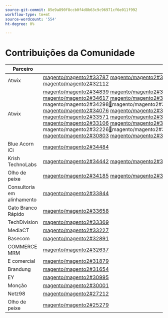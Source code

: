 ```yaml
---
source-git-commit: 85e9a890f8ccb0f4d8b63c9c96971cf6e011f992
workflow-type: tm+mt
source-wordcount: '554'
ht-degree: 0%

---
```

# Contribuições da Comunidade

| Parceiro | Solicitações Pull | Problemas relacionados do GitHub |
| ------- | ------- | ------- |
| Atwix | [magento/magento2#33787](https://github.com/magento/magento2/pull/33787) [magento/magento2#33662](https://github.com/magento/magento2/pull/33662) [magento/magento2#33661](https://github.com/magento/magento2/pull/33661) [magento/magento2#33431](https://github.com/magento/magento2/pull/33431) [magento/magento2#33232](https://github.com/magento/magento2/pull/33232) [magento/magento2#33218](https://github.com/magento/magento2/pull/33218) [magento/magento2#33214](https://github.com/magento/magento2/pull/33214) [magento/magento2#32226](https://github.com/magento/magento2/pull/32226) [magento/magento2#32139](https://github.com/magento/magento2/pull/32139) [magento/magento2#32133](https://github.com/magento/magento2/pull/32133) [magento/magento2#32117](https://github.com/magento/magento2/pull/32117) [magento/magento2#32112](https://github.com/magento/magento2/pull/32112) | [magento/magento2#33689](https://github.com/magento/magento2/issues/33689) [magento/magento2#33635](https://github.com/magento/magento2/issues/33635) [magento/magento2#33556](https://github.com/magento/magento2/issues/33556) [magento/magento2#33806](https://github.com/magento/magento2/issues/33806) [magento/magento2#32381](https://github.com/magento/magento2/issues/32381) [magento/magento2#33786](https://github.com/magento/magento2/issues/33786) [magento/magento2#33785](https://github.com/magento/magento2/issues/33785) [magento/magento2#33784](https://github.com/magento/magento2/issues/33784) [magento/magento2#33775](https://github.com/magento/magento2/issues/33775) |
| Atwix | [magento/magento2#34839](https://github.com/magento/magento2/pull/34839) [magento/magento2#34827](https://github.com/magento/magento2/pull/34827) [magento/magento2#34821](https://github.com/magento/magento2/pull/34821) [magento/magento2#34820](https://github.com/magento/magento2/pull/34820) [magento/magento2#34819](https://github.com/magento/magento2/pull/34819) [magento/magento2#34793](https://github.com/magento/magento2/pull/34793) [magento/magento2#34788](https://github.com/magento/magento2/pull/34788) [magento/magento2#34781](https://github.com/magento/magento2/pull/34781) [magento/magento2#34774](https://github.com/magento/magento2/pull/34774) [magento/magento2#34769](https://github.com/magento/magento2/pull/34769) [magento/magento2#34737](https://github.com/magento/magento2/pull/34737) [magento/magento2#34617](https://github.com/magento/magento2/pull/34617) [magento/magento2#34522](https://github.com/magento/magento2/pull/34522) [magento/magento2#34492](https://github.com/magento/magento2/pull/34492) [magento/magento2#34491](https://github.com/magento/magento2/pull/34491) [magento/magento2#34470](https://github.com/magento/magento2/pull/34470) [magento/magento2#34419](https://github.com/magento/magento2/pull/34419) [magento/magento2#34418](https://github.com/magento/magento2/pull/34418) [magento/magento2#34410](https://github.com/magento/magento2/pull/34410) [magento/magento2#34400](https://github.com/magento/magento2/pull/34400) [magento/magento2#34346](https://github.com/magento/magento2/pull/34346) [magento/magento2 ](https://github.com/magento/magento2/pull/34302)magento/magento2#34298[&#128279;](https://github.com/magento/magento2/pull/34298)magento/magento2#34257[&#128279;](https://github.com/magento/magento2/pull/34257)magento/magento2#34256[&#128279;](https://github.com/magento/magento2/pull/34256)magento/magento2#34207[&#128279;](https://github.com/magento/magento2/pull/34207)magento/magento2#34152[&#128279;](https://github.com/magento/magento2/pull/34152)magento/magento2#34149[&#128279;](https://github.com/magento/magento2/pull/34149)magento/magento2#34128[&#128279;](https://github.com/magento/magento2/pull/34128)magento/magento2#34114[&#128279;](https://github.com/magento/magento2/pull/34114)magento/magento2#34113[&#128279;](https://github.com/magento/magento2/pull/34113)magento/magento2#34110[&#128279;](https://github.com/magento/magento2/pull/34110)magento/magento2/magento2 [magento/magento2#34076](https://github.com/magento/magento2/pull/34099) [magento/magento2#34075](https://github.com/magento/magento2/pull/34076) [magento/magento2#34051](https://github.com/magento/magento2/pull/34075) [magento/magento2#34022](https://github.com/magento/magento2/pull/34051) [magento/magento2#33999](https://github.com/magento/magento2/pull/34022) [magento/magento2#33787](https://github.com/magento/magento2/pull/33999) [magento/magento2#33727](https://github.com/magento/magento2/pull/33787) [magento/magento2#33683](https://github.com/magento/magento2/pull/33727) [magento/magento2#33682](https://github.com/magento/magento2/pull/33683) [magento/magento2#33662](https://github.com/magento/magento2/pull/33682) [magento/magento2#33661](https://github.com/magento/magento2/pull/33662) [magento/magento2#33571](https://github.com/magento/magento2/pull/33661) [magento/magento2#33549](https://github.com/magento/magento2/pull/33571) [magento/magento2#33547](https://github.com/magento/magento2/pull/33549) [magento/magento2#33530](https://github.com/magento/magento2/pull/33547) [magento/3 ](https://github.com/magento/magento2/pull/33530)magento/magento2#33431[&#128279;](https://github.com/magento/magento2/pull/33454)magento/magento2#33232[&#128279;](https://github.com/magento/magento2/pull/33431)magento/magento2#33218[&#128279;](https://github.com/magento/magento2/pull/33232)magento/magento2#33214[&#128279;](https://github.com/magento/magento2/pull/33218)magento/magento2#33149&rbrace; [magento/magento2#33124](https://github.com/magento/magento2/pull/33214) [magento/magento2#33106](https://github.com/magento/magento2/pull/33149) [magento/magento2#32999](https://github.com/magento/magento2/pull/33124) [magento/magento2#32997](https://github.com/magento/magento2/pull/33106) [magento/magento2#32986](https://github.com/magento/magento2/pull/32999) [magento/magento2#32877](https://github.com/magento/magento2/pull/32997) [magento/magento2#32792](https://github.com/magento/magento2/pull/32986) [magento/magento2#32771](https://github.com/magento/magento2/pull/32877) [magento/magento2#322 ](https://github.com/magento/magento2/pull/32792)magento/magento2#32226[&#128279;](https://github.com/magento/magento2/pull/32771)magento/magento2#32139[&#128279;](https://github.com/magento/magento2/pull/32282)magento/magento2#32133[&#128279;](https://github.com/magento/magento2/pull/32226)magento/magento2#32117[&#128279;](https://github.com/magento/magento2/pull/32139)magento/magento2#321 [magento/magento2#31963](https://github.com/magento/magento2/pull/32133) [magento/magento2#31894](https://github.com/magento/magento2/pull/32117) [magento/magento2#31877](https://github.com/magento/magento2/pull/32112) [magento/magento2#31785](https://github.com/magento/magento2/pull/31963) [magento/magento2#31774](https://github.com/magento/magento2/pull/31894) [magento/magento2#31100](https://github.com/magento/magento2/pull/31877) [magento/magento2#30803](https://github.com/magento/magento2/pull/31785) [magento/magento2#30562](https://github.com/magento/magento2/pull/31774) [magento/magento2#3651](https://github.com/magento/magento2/pull/31100) [&#128279;](https://github.com/magento/magento2/pull/30803) [&#128279;](https://github.com/magento/magento2/pull/30562) [&#128279;](https://github.com/magento/magento2/pull/30526) | [magento/magento2#34579](https://github.com/magento/magento2/issues/34579) [magento/magento2#34490](https://github.com/magento/magento2/issues/34490) [magento/magento2#34422](https://github.com/magento/magento2/issues/34422) [magento/magento2#34510](https://github.com/magento/magento2/issues/34510) [magento/magento2#34414](https://github.com/magento/magento2/issues/34414) [magento/magento2#34511](https://github.com/magento/magento2/issues/34511) [magento/magento2#34435](https://github.com/magento/magento2/issues/34435) [magento/magento2#34512](https://github.com/magento/magento2/issues/34512) [magento/magento2#34317](https://github.com/magento/magento2/issues/34317) [magento/magento2#32948](https://github.com/magento/magento2/issues/32948) [magento/magento2#26254](https://github.com/magento/magento2/issues/26254) [magento/magento2#34316](https://github.com/magento/magento2/issues/34316) [magento/magento2#34314](https://github.com/magento/magento2/issues/34314) [magento/magento2#34313](https://github.com/magento/magento2/issues/34313) [magento/magento2#34312](https://github.com/magento/magento2/issues/34312) [magento/magento2#34311](https://github.com/magento/magento2/issues/34311) [magento/magento2#34315](https://github.com/magento/magento2/issues/34315) [magento/magento2#33747](https://github.com/magento/magento2/issues/33747) [magento/magento2#33589](https://github.com/magento/magento2/issues/33589) [magento/magento2#33689](https://github.com/magento/magento2/issues/33689) [magento/magento2#33531](https://github.com/magento/magento2/issues/33531) [magento/36&rbrace;magento/magento ](https://github.com/magento/magento2/issues/33635)magento/magento2#33556[&#128279;](https://github.com/magento/magento2/issues/33556)magento/magento2#33806[&#128279;](https://github.com/magento/magento2/issues/33806)magento/magento2#32615[&#128279;](https://github.com/magento/magento2/issues/32615)magento/devdocs#9248[&#128279;](https://github.com/magento/devdocs/issues/9248)magento/magento2#32991[&#128279;](https://github.com/magento/magento2/issues/32991)magento/magento2#32821[&#128279;](https://github.com/magento/magento2/issues/32821)magento/magento2#33788[&#128279;](https://github.com/magento/magento2/issues/33788)magento/magento2#32381[&#128279;](https://github.com/magento/magento2/issues/32381)magento/magento2#33786[&#128279;](https://github.com/magento/magento2/issues/33786)magento/magento2#33785[&#128279;](https://github.com/magento/magento2/issues/33785)magento/3 [magento/magento2#33775](https://github.com/magento/magento2/issues/33784) [magento/magento2#33783](https://github.com/magento/magento2/issues/33775) [magento/magento2#30828](https://github.com/magento/magento2/issues/33783) [magento/magento2#33774](https://github.com/magento/magento2/issues/30828) [magento/magento2#33773](https://github.com/magento/magento2/issues/33774) [&#128279;](https://github.com/magento/magento2/issues/33773) |
| Blue Acorn iCi | [magento/magento2#34484](https://github.com/magento/magento2/pull/34484) |  |
| Krish TechnoLabs | [magento/magento2#34442](https://github.com/magento/magento2/pull/34442) [magento/magento2#34423](https://github.com/magento/magento2/pull/34423) [magento/magento2#34171](https://github.com/magento/magento2/pull/34171) [magento/magento2#34157](https://github.com/magento/magento2/pull/34157) |  |
| Olho de peixe | [magento/magento2#34185](https://github.com/magento/magento2/pull/34185) [magento/magento2#32720](https://github.com/magento/magento2/pull/32720) [magento/magento2#25279](https://github.com/magento/magento2/pull/25279) | [magento/magento2#34513](https://github.com/magento/magento2/issues/34513) [magento/magento2#34356](https://github.com/magento/magento2/issues/34356) [magento/magento2#29647](https://github.com/magento/magento2/issues/29647) [magento/magento2#30241](https://github.com/magento/magento2/issues/30241) |
| Consultoria em alinhamento | [magento/magento2#33844](https://github.com/magento/magento2/pull/33844) |  |
| Gato Branco Rápido | [magento/magento2#33658](https://github.com/magento/magento2/pull/33658) | [magento/magento2#33839](https://github.com/magento/magento2/issues/33839) |
| TechDivision | [magento/magento2#33369](https://github.com/magento/magento2/pull/33369) | [magento/magento2#34451](https://github.com/magento/magento2/issues/34451) |
| MediaCT | [magento/magento2#33227](https://github.com/magento/magento2/pull/33227) | [magento/magento2#33984](https://github.com/magento/magento2/issues/33984) |
| Basecom | [magento/magento2#32891](https://github.com/magento/magento2/pull/32891) | [magento/magento2#32885](https://github.com/magento/magento2/issues/32885) |
| COMMERCE MRM | [magento/magento2#32637](https://github.com/magento/magento2/pull/32637) | [magento/magento2#32636](https://github.com/magento/magento2/issues/32636) |
| E comercial | [magento/magento2#31879](https://github.com/magento/magento2/pull/31879) | [maritos/magento2-performance-fixes#4](https://github.com/maritos/magento2-performance-fixes/issues/4) |
| Brandung | [magento/magento2#31654](https://github.com/magento/magento2/pull/31654) | [magento/magento2#30948](https://github.com/magento/magento2/issues/30948) |
| EY | [magento/magento2#30995](https://github.com/magento/magento2/pull/30995) | [magento/magento2#31019](https://github.com/magento/magento2/issues/31019) [magento/magento2#32625](https://github.com/magento/magento2/issues/32625) [magento/magento2#33696](https://github.com/magento/magento2/issues/33696) |
| Monção | [magento/magento2#30001](https://github.com/magento/magento2/pull/30001) | [magento/magento-semver#50](https://github.com/magento/magento-semver/issues/50) |
| Netz98 | [magento/magento2#27212](https://github.com/magento/magento2/pull/27212) | [magento/magento2#29609](https://github.com/magento/magento2/issues/29609) |
| Olho de peixe | [magento/magento2#25279](https://github.com/magento/magento2/pull/25279) | [magento/magento2#29647](https://github.com/magento/magento2/issues/29647) [magento/magento2#30241](https://github.com/magento/magento2/issues/30241) |
